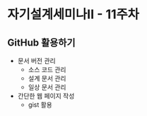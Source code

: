 # 자기설계세미나II - 11주차
## GitHub 활용하기
- 문서 버전 관리
  * 소스 코드 관리
  * 설계 문서 관리
  * 일상 문서 관리
- 간단한 웹 페이지 작성
  * gist 활용
